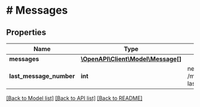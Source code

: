 # # Messages

## Properties

Name | Type | Description | Notes
------------ | ------------- | ------------- | -------------
**messages** | [**\OpenAPI\Client\Model\Message[]**](Message.md) |  | [optional] 
**last_message_number** | **int** | next query should be /messages?lastMessageNumber&#x3D;199 | [optional] 

[[Back to Model list]](../../README.md#documentation-for-models) [[Back to API list]](../../README.md#documentation-for-api-endpoints) [[Back to README]](../../README.md)


